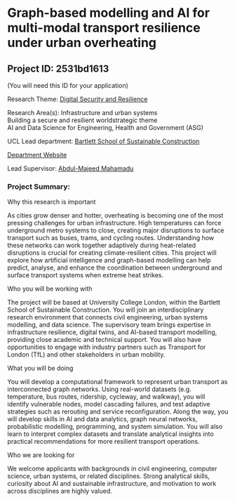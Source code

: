 # Graph-based modelling and AI for multi-modal transport resilience under urban overheating

## Project ID: **2531bd1613**
(You will need this ID for your application)

Research Theme: [Digital Security and Resilience](../themes/digital-security-and-resilience.md)

Research Area(s):
Infrastructure and urban systems<br />Building a secure and resilient worldstrategic theme<br />AI and Data Science for Engineering, Health and Government (ASG)

UCL Lead department: [Bartlett School of Sustainable Construction](../departments/bartlett-school-of-sustainable-construction.md)

[Department Website](https://www.ucl.ac.uk/bartlett/construction)

Lead Supervisor: [Abdul-Majeed Mahamadu](https://profiles.ucl.ac.uk/87183)

### Project Summary:

Why this research is important

As cities grow denser and hotter, overheating is becoming one of the most pressing challenges for urban infrastructure. High temperatures can force underground metro systems to close, creating major disruptions to surface transport such as buses, trams, and cycling routes. Understanding how these networks can work together adaptively during heat-related disruptions is crucial for creating climate-resilient cities. This project will explore how artificial intelligence and graph-based modelling can help predict, analyse, and enhance the coordination between underground and surface transport systems when extreme heat strikes.

Who you will be working with

The project will be based at University College London, within the Bartlett School of Sustainable Construction. You will join an interdisciplinary research environment that connects civil engineering, urban systems modelling, and data science. The supervisory team brings expertise in infrastructure resilience, digital twins, and AI-based transport modelling, providing close academic and technical support. You will also have opportunities to engage with industry partners such as Transport for London (TfL) and other stakeholders in urban mobility.

What you will be doing

You will develop a computational framework to represent urban transport as interconnected graph networks. Using real-world datasets (e.g. temperature, bus routes, ridership, cycleway, and walkway), you will identify vulnerable nodes, model cascading failures, and test adaptive strategies such as rerouting and service reconfiguration. Along the way, you will develop skills in AI and data analytics, graph neural networks, probabilistic modelling, programming, and system simulation. You will also learn to interpret complex datasets and translate analytical insights into practical recommendations for more resilient transport operations.

Who we are looking for

We welcome applicants with backgrounds in civil engineering, computer science, urban systems, or related disciplines. Strong analytical skills, curiosity about AI and sustainable infrastructure, and motivation to work across disciplines are highly valued.
